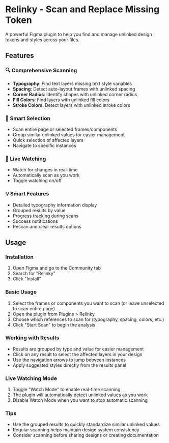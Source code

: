 # Relinky - Scan and Replace Missing Token

A powerful Figma plugin to help you find and manage unlinked design tokens and styles across your files.

## Features

### 🔍 Comprehensive Scanning
- **Typography**: Find text layers missing text style variables
- **Spacing**: Detect auto-layout frames with unlinked spacing
- **Corner Radius**: Identify shapes with unlinked corner radius
- **Fill Colors**: Find layers with unlinked fill colors
- **Stroke Colors**: Detect layers with unlinked stroke colors

### 🎯 Smart Selection
- Scan entire page or selected frames/components
- Group similar unlinked values for easier management
- Quick selection of affected layers
- Navigate to specific instances

### 👀 Live Watching
- Watch for changes in real-time
- Automatically scan as you work
- Toggle watching on/off

### 💡 Smart Features
- Detailed typography information display
- Grouped results by value
- Progress tracking during scans
- Success notifications
- Rescan and clear results options

## Usage

### Installation
1. Open Figma and go to the Community tab
2. Search for "Relinky"
3. Click "Install"

### Basic Usage
1. Select the frames or components you want to scan (or leave unselected to scan entire page)
2. Open the plugin from Plugins > Relinky
3. Choose which references to scan for (typography, spacing, colors, etc.)
4. Click "Start Scan" to begin the analysis

### Working with Results
- Results are grouped by type and value for easier management
- Click on any result to select the affected layers in your design
- Use the navigation arrows to jump between instances
- Apply suggested styles directly from the results panel

### Live Watching Mode
1. Toggle "Watch Mode" to enable real-time scanning
2. The plugin will automatically detect unlinked values as you work
3. Disable Watch Mode when you want to stop automatic scanning

### Tips
- Use the grouped results to quickly standardize similar unlinked values
- Regular scanning helps maintain design system consistency
- Consider scanning before sharing designs or creating documentation